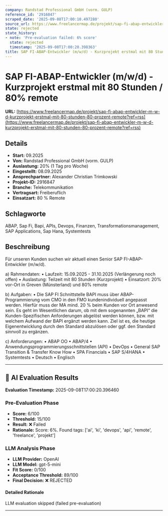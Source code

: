 ```yaml
---
company: Randstad Professional GmbH (vorm. GULP)
reference_id: '2916847'
scraped_date: '2025-09-08T17:00:10.497280'
source_url: https://www.freelancermap.de/projekt/sap-fi-abap-entwickler-m-w-d-kurzprojekt-erstmal-mit-80-stunden-80-prozent-remote?ref=rss
state: rejected
state_history:
- note: 'Pre-evaluation failed: 6% score'
  state: rejected
  timestamp: '2025-09-08T17:00:20.398363'
title: SAP FI-ABAP-Entwickler (m/w/d) - Kurzprojekt erstmal mit 80 Stunden / 80% remote
---
```



# SAP FI-ABAP-Entwickler (m/w/d) - Kurzprojekt erstmal mit 80 Stunden / 80% remote
**URL:** [https://www.freelancermap.de/projekt/sap-fi-abap-entwickler-m-w-d-kurzprojekt-erstmal-mit-80-stunden-80-prozent-remote?ref=rss](https://www.freelancermap.de/projekt/sap-fi-abap-entwickler-m-w-d-kurzprojekt-erstmal-mit-80-stunden-80-prozent-remote?ref=rss)
## Details
- **Start:** 09.2025
- **Von:** Randstad Professional GmbH (vorm. GULP)
- **Auslastung:** 20% (1 Tag pro Woche)
- **Eingestellt:** 08.09.2025
- **Ansprechpartner:** Alexander Christian Trimkowski
- **Projekt-ID:** 2916847
- **Branche:** Telekommunikation
- **Vertragsart:** Freiberuflich
- **Einsatzart:** 80
                                                % Remote

## Schlagworte
ABAP, Sap Fi, Bapi, APIs, Devops, Finanzen, Transformationsmanagement, SAP Applications, Sap Hana, Systemtests

## Beschreibung
Für unseren Kunden suchen wir aktuell einen Senior SAP FI-ABAP-Entwickler (m/w/d).

a) Rahmendaten:
• Laufzeit: 15.09.2025 - 31.10.2025 (Verlängerung noch offen)
• Auslastung: Teilzeit mit 80 Stunden (Kurzprojekt)
• Einsatzort: 20% vor-Ort in Greven (Münsterland) und 80% remote

b) Aufgaben:
• Die SAP FI Schnittstelle BAPI muss über ABAP-Programmierung vom CMO in den FMO kundenindividuell angepasst werden. Hierfür muss der MA mind. 20 % beim Kunden vor Ort anwesend sein. Es geht im Wesentlichen darum, ob mit dem sogenannten „BAPI“ die Kunden-Spezifischen Anforderungen abgelöst werden können, bzw. mit welchem Aufwand der BAPI ergänzt werden kann. Ziel ist es, die heutige Eigenentwicklung durch den Standard abzulösen oder ggf. den Standard sinnvoll zu ergänzen.

c) Anforderungen:
• ABAP OO
• ABAP/4
• Anwendungsprogrammierungsschnittstellen (API)
• DevOps
• General SAP Transition & Transfer Know How
• SPA Financials
• SAP S/4HANA
• Systemtests
• Deutsch
• Englisch

---

## 🤖 AI Evaluation Results

**Evaluation Timestamp:** 2025-09-08T17:00:20.396460

### Pre-Evaluation Phase
- **Score:** 6/100
- **Threshold:** 15/100
- **Result:** ❌ Failed
- **Rationale:** Score: 6%. Found tags: ['ai', 'ki', 'devops', 'api', 'remote', 'freelance', 'projekt']

### LLM Analysis Phase
- **LLM Provider:** OpenAI
- **LLM Model:** gpt-5-mini
- **Fit Score:** 0/100
- **Acceptance Threshold:** 89/100
- **Final Decision:** ❌ REJECTED

#### Detailed Rationale
LLM evaluation skipped (failed pre-evaluation)

---
